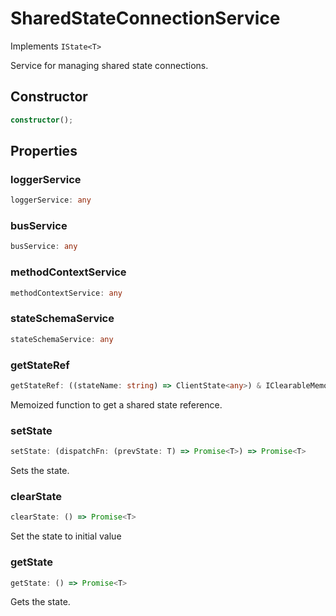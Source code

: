 # SharedStateConnectionService

Implements `IState<T>`

Service for managing shared state connections.

## Constructor

```ts
constructor();
```

## Properties

### loggerService

```ts
loggerService: any
```

### busService

```ts
busService: any
```

### methodContextService

```ts
methodContextService: any
```

### stateSchemaService

```ts
stateSchemaService: any
```

### getStateRef

```ts
getStateRef: ((stateName: string) => ClientState<any>) & IClearableMemoize<string> & IControlMemoize<string, ClientState<any>>
```

Memoized function to get a shared state reference.

### setState

```ts
setState: (dispatchFn: (prevState: T) => Promise<T>) => Promise<T>
```

Sets the state.

### clearState

```ts
clearState: () => Promise<T>
```

Set the state to initial value

### getState

```ts
getState: () => Promise<T>
```

Gets the state.
